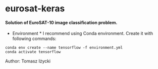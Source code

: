 # eurosat-keras

#### Solution of EuroSAT-10 image classification problem.


* Environment *
I recommend using Conda environment. Create it with following commands:
```
conda env create --name tensorflow -f environment.yml
conda activate tensorflow
```

Author: Tomasz Iżycki
